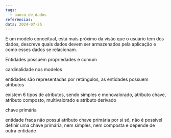 ```yaml
---
tags:
  - banco_de_dados
referências: 
data: 2024-07-25
---
```

É um modelo conceitual, está mais próximo da visão que o usuário tem dos dados, descreve quais dados devem ser armazenados pela aplicação e como esses dados se relacionam.

Entidades possuem propriedades e comum

cardinalidade nos modelos

entidades são representadas por retângulos, as entidades possuem atributos

existem 6 tipos de atributos, sendo simples e monovalorado, atributo chave, atributo composto, multivalorado e atributo derivado

chave primária

entidade fraca não possui atributo chave primária por si só, não é possível definir uma chave primária, nem simples, nem composta e depende de outra entidade